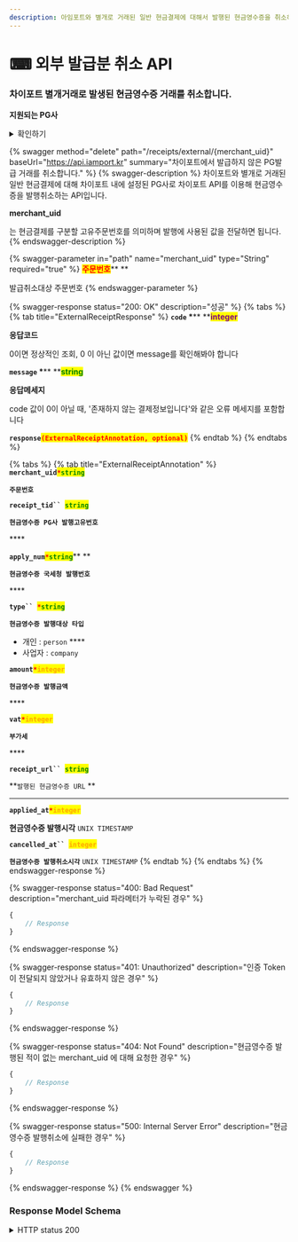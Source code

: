 ```yaml
---
description: 아임포트와 별개로 거래된 일반 현금결제에 대해서 발행된 현금영수증을 취소하는 API 입니다
---
```


# ⌨ 외부 발급분 취소 API

### 차이포트 별개거래로 발생된 현금영수증 거래를 취소합니다.

**지원되는 PG사**

<details>

<summary>확인하기</summary>

* **KG 이니시스**

<!---->

* **NHN KCP**

<!---->

* **Settle Bank**

<!---->

* **NICE Payments**

<!---->

* **PayJoa(다우)**

</details>

{% swagger method="delete" path="/receipts/external/{merchant_uid}" baseUrl="https://api.iamport.kr" summary="차이포트에서 발급하지 않은 PG발급 거래를 취소합니다." %}
{% swagger-description %}
차이포트와 별개로 거래된 일반 현금결제에 대해 차이포트 내에 설정된 PG사로 차이포트 API를 이용해 현금영수증을 발행취소하는 API입니다. 

**merchant_uid**

는 현금결제를 구분할 고유주문번호를 의미하며 발행에 사용된 값을 전달하면 됩니다.
{% endswagger-description %}

{% swagger-parameter in="path" name="merchant_uid" type="String" required="true" %}
<mark style="color:red;">**주문번호**</mark>** **&#x20;

발급취소대상 주문번호
{% endswagger-parameter %}

{% swagger-response status="200: OK" description="성공" %}
{% tabs %}
{% tab title="ExternalReceiptResponse" %}
**`code`  **<mark style="color:red;">**\***</mark>** **<mark style="color:purple;">**integer**</mark>

**응답코드**

0이면 정상적인 조회, 0 이 아닌 값이면 message를 확인해봐야 합니다



**`message`  **<mark style="color:red;">**\***</mark>** **<mark style="color:green;">**string**</mark>

**응답메세지**

code 값이 0이 아닐 때, '존재하지 않는 결제정보입니다'와 같은 오류 메세지를 포함합니다



**`response`**<mark style="color:red;">**`(ExternalReceiptAnnotation, optional)`**</mark>&#x20;
{% endtab %}
{% endtabs %}

{% tabs %}
{% tab title="ExternalReceiptAnnotation" %}
**`merchant_uid`**<mark style="color:red;">**`*`**</mark><mark style="color:green;">**`string`**</mark>

**`주문번호`**



**`receipt_tid`` `**<mark style="color:green;">**`string`**</mark>

**`현금영수증 PG사 발행고유번호`**

&#x20;****&#x20;

**`apply_num`**<mark style="color:red;">**`*`**</mark><mark style="color:green;">**`string`**</mark>** **&#x20;

**`현금영수증 국세청 발행번호`**

&#x20;****&#x20;

**`type`` `**<mark style="color:red;">**`*`**</mark><mark style="color:green;">**`string`**</mark>

**`현금영수증 발행대상 타입`**

* 개인 : `person` ****&#x20;
* 사업자 : `company`



**`amount`**<mark style="color:red;">**`*`**</mark><mark style="color:orange;">**`integer`**</mark>

**`현금영수증 발행금액`**

&#x20;****&#x20;

**`vat`**<mark style="color:red;">**`*`**</mark><mark style="color:orange;">**`integer`**</mark>

**`부가세`**

&#x20;****&#x20;

**`receipt_url`` `**<mark style="color:green;">**`string`**</mark>

**`발행된 현금영수증 URL` **&#x20;

****

**`applied_at`**<mark style="color:red;">**`*`**</mark><mark style="color:orange;">**`integer`**</mark>

**현금영수증 발행시각** `UNIX TIMESTAMP`

&#x20;

**`cancelled_at`` `**<mark style="color:orange;">**`integer`**</mark>

**`현금영수증 발행취소시각`** `UNIX TIMESTAMP`
{% endtab %}
{% endtabs %}
{% endswagger-response %}

{% swagger-response status="400: Bad Request" description="merchant_uid 파라메터가 누락된 경우" %}
```javascript
{
    // Response
}
```
{% endswagger-response %}

{% swagger-response status="401: Unauthorized" description="인증 Token이 전달되지 않았거나 유효하지 않은 경우" %}
```javascript
{
    // Response
}
```
{% endswagger-response %}

{% swagger-response status="404: Not Found" description="현금영수증 발행된 적이 없는 merchant_uid 에 대해 요청한 경우" %}
```javascript
{
    // Response
}
```
{% endswagger-response %}

{% swagger-response status="500: Internal Server Error" description="현금영수증 발행취소에 실패한 경우" %}
```javascript
{
    // Response
}
```
{% endswagger-response %}
{% endswagger %}

### Response Model Schema

<details>

<summary>HTTP status 200</summary>

```
{
  "code": 0,
  "message": "string",
  "response": {
    "merchant_uid": "string",
    "receipt_tid": "string",
    "apply_num": "string",
    "type": "person",
    "amount": 0,
    "vat": 0,
    "receipt_url": "string",
    "applied_at": 0,
    "cancelled_at": 0
  }
}
```

</details>
